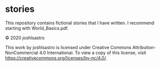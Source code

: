 # stories

This repository contains fictional stories that I have written. I recommend starting with World_Basics.pdf.

&copy; 2020 joshlsastro

This work by joshlsastro is licensed under Creative Commons Attribution-NonCommercial 4.0 International. To view a copy of this license, visit <https://creativecommons.org/licenses/by-nc/4.0/>.
